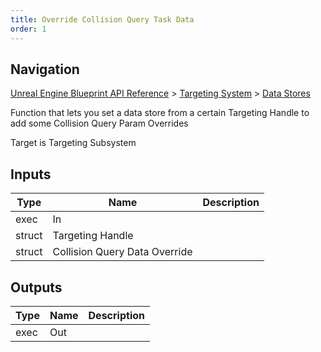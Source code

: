 ```yaml
---
title: Override Collision Query Task Data
order: 1
---
```

## Navigation

[Unreal Engine Blueprint API Reference](https://dev.epicgames.com/documentation/en-us/unreal-engine/BlueprintAPI) > [Targeting System](https://dev.epicgames.com/documentation/en-us/unreal-engine/BlueprintAPI/TargetingSystem) > [Data Stores](https://dev.epicgames.com/documentation/en-us/unreal-engine/BlueprintAPI/TargetingSystem/DataStores)

Function that lets you set a data store from a certain Targeting Handle to add some Collision Query Param Overrides

Target is Targeting Subsystem

## Inputs

| Type | Name | Description |
| --- | --- | --- |
| exec | In |  |
| struct | Targeting Handle |  |
| struct | Collision Query Data Override |  |

## Outputs

| Type | Name | Description |
| --- | --- | --- |
| exec | Out |  |
